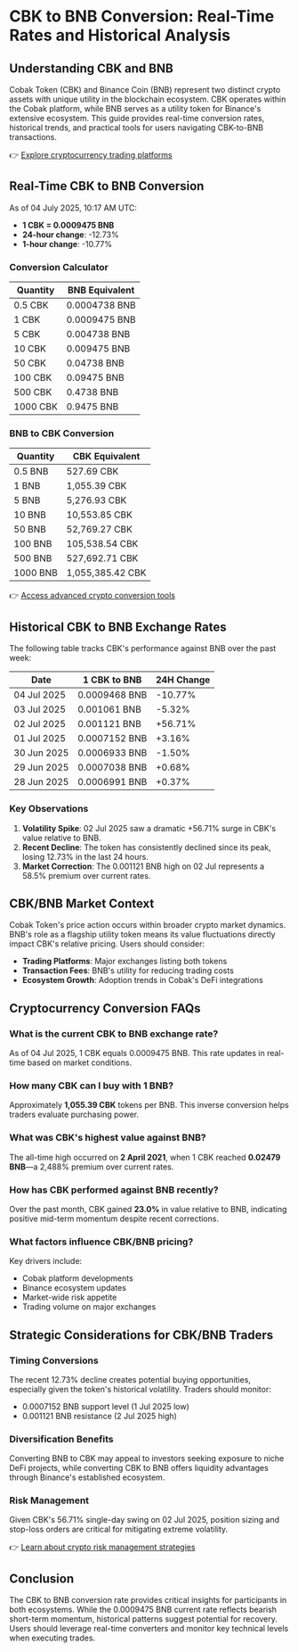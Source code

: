 # CBK to BNB Conversion: Real-Time Rates and Historical Analysis  

## Understanding CBK and BNB  

Cobak Token (CBK) and Binance Coin (BNB) represent two distinct crypto assets with unique utility in the blockchain ecosystem. CBK operates within the Cobak platform, while BNB serves as a utility token for Binance's extensive ecosystem. This guide provides real-time conversion rates, historical trends, and practical tools for users navigating CBK-to-BNB transactions.  

👉 [Explore cryptocurrency trading platforms](https://bit.ly/okx-bonus)  

## Real-Time CBK to BNB Conversion  

As of 04 July 2025, 10:17 AM UTC:  
- **1 CBK = 0.0009475 BNB**  
- **24-hour change**: -12.73%  
- **1-hour change**: -10.77%  

### Conversion Calculator  

| Quantity | BNB Equivalent |  
|----------|----------------|  
| 0.5 CBK  | 0.0004738 BNB  |  
| 1 CBK    | 0.0009475 BNB  |  
| 5 CBK    | 0.004738 BNB   |  
| 10 CBK   | 0.009475 BNB   |  
| 50 CBK   | 0.04738 BNB    |  
| 100 CBK  | 0.09475 BNB    |  
| 500 CBK  | 0.4738 BNB     |  
| 1000 CBK | 0.9475 BNB     |  

### BNB to CBK Conversion  

| Quantity | CBK Equivalent |  
|----------|----------------|  
| 0.5 BNB  | 527.69 CBK     |  
| 1 BNB    | 1,055.39 CBK   |  
| 5 BNB    | 5,276.93 CBK   |  
| 10 BNB   | 10,553.85 CBK  |  
| 50 BNB   | 52,769.27 CBK  |  
| 100 BNB  | 105,538.54 CBK |  
| 500 BNB  | 527,692.71 CBK |  
| 1000 BNB | 1,055,385.42 CBK |  

👉 [Access advanced crypto conversion tools](https://bit.ly/okx-bonus)  

## Historical CBK to BNB Exchange Rates  

The following table tracks CBK's performance against BNB over the past week:  

| Date       | 1 CBK to BNB | 24H Change  |  
|------------|--------------|-------------|  
| 04 Jul 2025| 0.0009468 BNB| -10.77%     |  
| 03 Jul 2025| 0.001061 BNB | -5.32%      |  
| 02 Jul 2025| 0.001121 BNB | +56.71%     |  
| 01 Jul 2025| 0.0007152 BNB| +3.16%      |  
| 30 Jun 2025| 0.0006933 BNB| -1.50%      |  
| 29 Jun 2025| 0.0007038 BNB| +0.68%      |  
| 28 Jun 2025| 0.0006991 BNB| +0.37%      |  

### Key Observations  
1. **Volatility Spike**: 02 Jul 2025 saw a dramatic +56.71% surge in CBK's value relative to BNB.  
2. **Recent Decline**: The token has consistently declined since its peak, losing 12.73% in the last 24 hours.  
3. **Market Correction**: The 0.001121 BNB high on 02 Jul represents a 58.5% premium over current rates.  

## CBK/BNB Market Context  

Cobak Token's price action occurs within broader crypto market dynamics. BNB's role as a flagship utility token means its value fluctuations directly impact CBK's relative pricing. Users should consider:  
- **Trading Platforms**: Major exchanges listing both tokens  
- **Transaction Fees**: BNB's utility for reducing trading costs  
- **Ecosystem Growth**: Adoption trends in Cobak's DeFi integrations  

## Cryptocurrency Conversion FAQs  

### What is the current CBK to BNB exchange rate?  
As of 04 Jul 2025, 1 CBK equals 0.0009475 BNB. This rate updates in real-time based on market conditions.  

### How many CBK can I buy with 1 BNB?  
Approximately **1,055.39 CBK** tokens per BNB. This inverse conversion helps traders evaluate purchasing power.  

### What was CBK's highest value against BNB?  
The all-time high occurred on **2 April 2021**, when 1 CBK reached **0.02479 BNB**—a 2,488% premium over current rates.  

### How has CBK performed against BNB recently?  
Over the past month, CBK gained **23.0%** in value relative to BNB, indicating positive mid-term momentum despite recent corrections.  

### What factors influence CBK/BNB pricing?  
Key drivers include:  
- Cobak platform developments  
- Binance ecosystem updates  
- Market-wide risk appetite  
- Trading volume on major exchanges  

## Strategic Considerations for CBK/BNB Traders  

### Timing Conversions  
The recent 12.73% decline creates potential buying opportunities, especially given the token's historical volatility. Traders should monitor:  
- 0.0007152 BNB support level (1 Jul 2025 low)  
- 0.001121 BNB resistance (2 Jul 2025 high)  

### Diversification Benefits  
Converting BNB to CBK may appeal to investors seeking exposure to niche DeFi projects, while converting CBK to BNB offers liquidity advantages through Binance's established ecosystem.  

### Risk Management  
Given CBK's 56.71% single-day swing on 02 Jul 2025, position sizing and stop-loss orders are critical for mitigating extreme volatility.  

👉 [Learn about crypto risk management strategies](https://bit.ly/okx-bonus)  

## Conclusion  

The CBK to BNB conversion rate provides critical insights for participants in both ecosystems. While the 0.0009475 BNB current rate reflects bearish short-term momentum, historical patterns suggest potential for recovery. Users should leverage real-time converters and monitor key technical levels when executing trades.  
